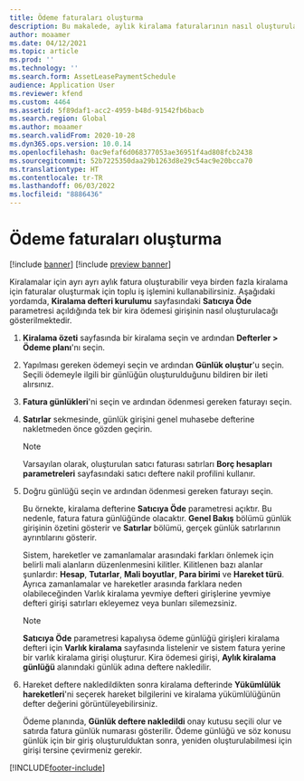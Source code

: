 ```yaml
---
title: Ödeme faturaları oluşturma
description: Bu makalede, aylık kiralama faturalarının nasıl oluşturulacağı açıklanmaktadır. Kiralamalar için ayrı ayrı fatura oluşturabilir veya birden fazla kiralama için faturalar oluşturmak için toplu iş işlemini kullanabilirsiniz.
author: moaamer
ms.date: 04/12/2021
ms.topic: article
ms.prod: ''
ms.technology: ''
ms.search.form: AssetLeasePaymentSchedule
audience: Application User
ms.reviewer: kfend
ms.custom: 4464
ms.assetid: 5f89daf1-acc2-4959-b48d-91542fb6bacb
ms.search.region: Global
ms.author: moaamer
ms.search.validFrom: 2020-10-28
ms.dyn365.ops.version: 10.0.14
ms.openlocfilehash: 0ac9efaf6d068377053ae36951f4ad808fcb2438
ms.sourcegitcommit: 52b7225350daa29b1263d8e29c54ac9e20bcca70
ms.translationtype: HT
ms.contentlocale: tr-TR
ms.lasthandoff: 06/03/2022
ms.locfileid: "8886436"
---
```

# <a name="create-payment-invoices"></a>Ödeme faturaları oluşturma

[!include [banner](../includes/banner.md)]
[!include [preview banner](../includes/preview-banner.md)]


Kiralamalar için ayrı ayrı aylık fatura oluşturabilir veya birden fazla kiralama için faturalar oluşturmak için toplu iş işlemini kullanabilirsiniz. Aşağıdaki yordamda, **Kiralama defteri kurulumu** sayfasındaki **Satıcıya Öde** parametresi açıldığında tek bir kira ödemesi girişinin nasıl oluşturulacağı gösterilmektedir.

1. **Kiralama özeti** sayfasında bir kiralama seçin ve ardından **Defterler \> Ödeme planı**'nı seçin.
2. Yapılması gereken ödemeyi seçin ve ardından **Günlük oluştur**'u seçin. Seçili ödemeyle ilgili bir günlüğün oluşturulduğunu bildiren bir ileti alırsınız.
3. **Fatura günlükleri**'ni seçin ve ardından ödenmesi gereken faturayı seçin.
4. **Satırlar** sekmesinde, günlük girişini genel muhasebe defterine nakletmeden önce gözden geçirin.

    > [!NOTE]
    > Varsayılan olarak, oluşturulan satıcı faturası satırları **Borç hesapları parametreleri** sayfasındaki satıcı deftere nakil profilini kullanır.

5. Doğru günlüğü seçin ve ardından ödenmesi gereken faturayı seçin.

    Bu örnekte, kiralama defterine **Satıcıya Öde** parametresi açıktır. Bu nedenle, fatura fatura günlüğünde olacaktır. **Genel Bakış** bölümü günlük girişinin özetini gösterir ve **Satırlar** bölümü, gerçek günlük satırlarının ayrıntılarını gösterir.
    
   Sistem, hareketler ve zamanlamalar arasındaki farkları önlemek için belirli mali alanların düzenlenmesini kilitler. Kilitlenen bazı alanlar şunlardır: **Hesap**, **Tutarlar**, **Mali boyutlar**, **Para birimi** ve **Hareket türü**. Ayrıca zamanlamalar ve hareketler arasında farklara neden olabileceğinden Varlık kiralama yevmiye defteri girişlerine yevmiye defteri girişi satırları ekleyemez veya bunları silemezsiniz.

    > [!NOTE]
    > **Satıcıya Öde** parametresi kapalıysa ödeme günlüğü girişleri kiralama defteri için **Varlık kiralama** sayfasında listelenir ve sistem fatura yerine bir varlık kiralama girişi oluşturur. Kira ödemesi girişi, **Aylık kiralama günlüğü** alanındaki günlük adına deftere nakledilir.

6. Hareket deftere nakledildikten sonra kiralama defterinde **Yükümlülük hareketleri**'ni seçerek hareket bilgilerini ve kiralama yükümlülüğünün defter değerini görüntüleyebilirsiniz.

    Ödeme planında, **Günlük deftere nakledildi** onay kutusu seçili olur ve satırda fatura günlük numarası gösterilir. Ödeme günlüğü ve söz konusu günlük için bir giriş oluşturulduktan sonra, yeniden oluşturulabilmesi için girişi tersine çevirmeniz gerekir.


[!INCLUDE[footer-include](../../includes/footer-banner.md)]
